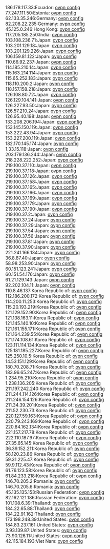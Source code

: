 186.178.117.33:Ecuador: [ovpn config](vpn/186_178_117_33.ovpn)  
77.247.111.50:Estonia: [ovpn config](vpn/77_247_111_50.ovpn)  
62.133.35.246:Germany: [ovpn config](vpn/62_133_35_246.ovpn)  
82.208.22.235:Germany: [ovpn config](vpn/82_208_22_235.ovpn)  
45.125.0.246:Hong Kong: [ovpn config](vpn/45_125_0_246.ovpn)  
117.205.185.250:India: [ovpn config](vpn/117_205_185_250.ovpn)  
103.108.236.71:Japan: [ovpn config](vpn/103_108_236_71.ovpn)  
103.201.129.18:Japan: [ovpn config](vpn/103_201_129_18.ovpn)  
103.201.129.226:Japan: [ovpn config](vpn/103_201_129_226.ovpn)  
106.159.81.122:Japan: [ovpn config](vpn/106_159_81_122.ovpn)  
110.66.92.237:Japan: [ovpn config](vpn/110_66_92_237.ovpn)  
114.185.210.14:Japan: [ovpn config](vpn/114_185_210_14.ovpn)  
115.163.214.114:Japan: [ovpn config](vpn/115_163_214_114.ovpn)  
115.65.252.183:Japan: [ovpn config](vpn/115_65_252_183.ovpn)  
118.110.200.2:Japan: [ovpn config](vpn/118_110_200_2.ovpn)  
118.157.158.218:Japan: [ovpn config](vpn/118_157_158_218.ovpn)  
126.108.80.72:Japan: [ovpn config](vpn/126_108_80_72.ovpn)  
126.129.104.141:Japan: [ovpn config](vpn/126_129_104_141.ovpn)  
126.227.93.50:Japan: [ovpn config](vpn/126_227_93_50.ovpn)  
126.57.210.24:Japan: [ovpn config](vpn/126_57_210_24.ovpn)  
126.95.40.198:Japan: [ovpn config](vpn/126_95_40_198.ovpn)  
133.208.206.194:Japan: [ovpn config](vpn/133_208_206_194.ovpn)  
153.145.150.119:Japan: [ovpn config](vpn/153_145_150_119.ovpn)  
153.222.43.94:Japan: [ovpn config](vpn/153_222_43_94.ovpn)  
153.227.200.119:Japan: [ovpn config](vpn/153_227_200_119.ovpn)  
182.170.145.174:Japan: [ovpn config](vpn/182_170_145_174.ovpn)  
1.33.15.118:Japan: [ovpn config](vpn/1_33_15_118.ovpn)  
203.179.136.244:Japan: [ovpn config](vpn/203_179_136_244.ovpn)  
218.228.222.252:Japan: [ovpn config](vpn/218_228_222_252.ovpn)  
219.100.37.110:Japan: [ovpn config](vpn/219_100_37_110.ovpn)  
219.100.37.118:Japan: [ovpn config](vpn/219_100_37_118.ovpn)  
219.100.37.126:Japan: [ovpn config](vpn/219_100_37_126.ovpn)  
219.100.37.158:Japan: [ovpn config](vpn/219_100_37_158.ovpn)  
219.100.37.165:Japan: [ovpn config](vpn/219_100_37_165.ovpn)  
219.100.37.166:Japan: [ovpn config](vpn/219_100_37_166.ovpn)  
219.100.37.169:Japan: [ovpn config](vpn/219_100_37_169.ovpn)  
219.100.37.179:Japan: [ovpn config](vpn/219_100_37_179.ovpn)  
219.100.37.190:Japan: [ovpn config](vpn/219_100_37_190.ovpn)  
219.100.37.2:Japan: [ovpn config](vpn/219_100_37_2.ovpn)  
219.100.37.24:Japan: [ovpn config](vpn/219_100_37_24.ovpn)  
219.100.37.29:Japan: [ovpn config](vpn/219_100_37_29.ovpn)  
219.100.37.54:Japan: [ovpn config](vpn/219_100_37_54.ovpn)  
219.100.37.56:Japan: [ovpn config](vpn/219_100_37_56.ovpn)  
219.100.37.81:Japan: [ovpn config](vpn/219_100_37_81.ovpn)  
219.100.37.90:Japan: [ovpn config](vpn/219_100_37_90.ovpn)  
221.241.166.134:Japan: [ovpn config](vpn/221_241_166_134.ovpn)  
36.8.87.40:Japan: [ovpn config](vpn/36_8_87_40.ovpn)  
58.98.253.90:Japan: [ovpn config](vpn/58_98_253_90.ovpn)  
60.151.123.241:Japan: [ovpn config](vpn/60_151_123_241.ovpn)  
60.151.54.176:Japan: [ovpn config](vpn/60_151_54_176.ovpn)  
61.21.129.143:Japan: [ovpn config](vpn/61_21_129_143.ovpn)  
92.202.104.11:Japan: [ovpn config](vpn/92_202_104_11.ovpn)  
110.8.46.137:Korea Republic of: [ovpn config](vpn/110_8_46_137.ovpn)  
112.186.200.172:Korea Republic of: [ovpn config](vpn/112_186_200_172.ovpn)  
114.200.11.253:Korea Republic of: [ovpn config](vpn/114_200_11_253.ovpn)  
115.20.193.219:Korea Republic of: [ovpn config](vpn/115_20_193_219.ovpn)  
121.129.152.90:Korea Republic of: [ovpn config](vpn/121_129_152_90.ovpn)  
121.138.163.11:Korea Republic of: [ovpn config](vpn/121_138_163_11.ovpn)  
121.145.140.10:Korea Republic of: [ovpn config](vpn/121_145_140_10.ovpn)  
121.161.155.171:Korea Republic of: [ovpn config](vpn/121_161_155_171.ovpn)  
121.164.239.55:Korea Republic of: [ovpn config](vpn/121_164_239_55.ovpn)  
121.174.108.61:Korea Republic of: [ovpn config](vpn/121_174_108_61.ovpn)  
123.111.114.134:Korea Republic of: [ovpn config](vpn/123_111_114_134.ovpn)  
125.181.185.227:Korea Republic of: [ovpn config](vpn/125_181_185_227.ovpn)  
125.250.10.5:Korea Republic of: [ovpn config](vpn/125_250_10_5.ovpn)  
14.53.151.129:Korea Republic of: [ovpn config](vpn/14_53_151_129.ovpn)  
180.70.208.71:Korea Republic of: [ovpn config](vpn/180_70_208_71.ovpn)  
183.96.65.247:Korea Republic of: [ovpn config](vpn/183_96_65_247.ovpn)  
1.234.95.210:Korea Republic of: [ovpn config](vpn/1_234_95_210.ovpn)  
1.238.136.205:Korea Republic of: [ovpn config](vpn/1_238_136_205.ovpn)  
211.197.242.240:Korea Republic of: [ovpn config](vpn/211_197_242_240.ovpn)  
211.244.114.126:Korea Republic of: [ovpn config](vpn/211_244_114_126.ovpn)  
211.246.154.126:Korea Republic of: [ovpn config](vpn/211_246_154_126.ovpn)  
211.34.39.201:Korea Republic of: [ovpn config](vpn/211_34_39_201.ovpn)  
211.52.230.73:Korea Republic of: [ovpn config](vpn/211_52_230_73.ovpn)  
220.127.59.163:Korea Republic of: [ovpn config](vpn/220_127_59_163.ovpn)  
220.79.243.169:Korea Republic of: [ovpn config](vpn/220_79_243_169.ovpn)  
220.84.162.134:Korea Republic of: [ovpn config](vpn/220_84_162_134.ovpn)  
221.157.217.78:Korea Republic of: [ovpn config](vpn/221_157_217_78.ovpn)  
222.110.187.97:Korea Republic of: [ovpn config](vpn/222_110_187_97.ovpn)  
27.35.65.145:Korea Republic of: [ovpn config](vpn/27_35_65_145.ovpn)  
36.39.152.211:Korea Republic of: [ovpn config](vpn/36_39_152_211.ovpn)  
58.120.23.86:Korea Republic of: [ovpn config](vpn/58_120_23_86.ovpn)  
59.31.225.47:Korea Republic of: [ovpn config](vpn/59_31_225_47.ovpn)  
59.9.112.43:Korea Republic of: [ovpn config](vpn/59_9_112_43.ovpn)  
61.76.123.58:Korea Republic of: [ovpn config](vpn/61_76_123_58.ovpn)  
61.84.233.218:Korea Republic of: [ovpn config](vpn/61_84_233_218.ovpn)  
146.70.205.2:Romania: [ovpn config](vpn/146_70_205_2.ovpn)  
146.70.205.6:Romania: [ovpn config](vpn/146_70_205_6.ovpn)  
45.135.135.153:Russian Federation: [ovpn config](vpn/45_135_135_153.ovpn)  
82.162.121.186:Russian Federation: [ovpn config](vpn/82_162_121_186.ovpn)  
101.108.6.39:Thailand: [ovpn config](vpn/101_108_6_39.ovpn)  
184.22.65.88:Thailand: [ovpn config](vpn/184_22_65_88.ovpn)  
184.22.91.162:Thailand: [ovpn config](vpn/184_22_91_162.ovpn)  
173.198.248.39:United States: [ovpn config](vpn/173_198_248_39.ovpn)  
184.83.237.161:United States: [ovpn config](vpn/184_83_237_161.ovpn)  
3.93.139.87:United States: [ovpn config](vpn/3_93_139_87.ovpn)  
73.90.126.11:United States: [ovpn config](vpn/73_90_126_11.ovpn)  
42.115.184.193:Viet Nam: [ovpn config](vpn/42_115_184_193.ovpn)  
